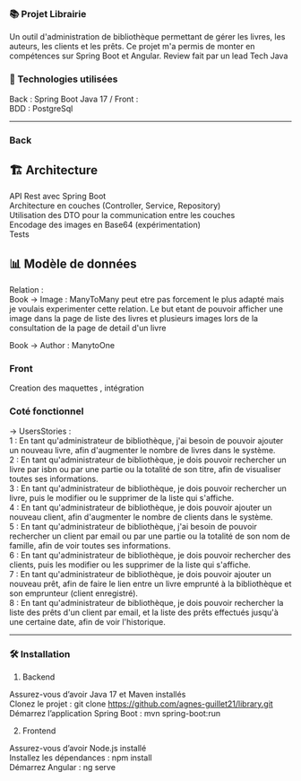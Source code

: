 ### 📚 Projet Librairie ###
Un outil d'administration de bibliothèque permettant de gérer les livres, les auteurs, les clients et les prêts. Ce projet m'a permis de monter en compétences sur Spring Boot et Angular.
Review fait par un lead Tech Java

### 🚀 Technologies utilisées
Back : Spring Boot Java 17 / 
Front :  
BDD : PostgreSql


-----------------------------------------------------

### Back

## 🏗️ Architecture
API Rest avec Spring Boot <br>
Architecture en couches (Controller, Service, Repository) <br>
Utilisation des DTO pour la communication entre les couches <br>
Encodage des images en Base64 (expérimentation) <br>
Tests


## 📊 Modèle de données

Relation :<br>
 Book -> Image :  ManyToMany 
  peut etre pas forcement le plus adapté mais je voulais experimenter cette relation.
 Le but etant de pouvoir afficher une image dans la page de liste des livres et plusieurs images lors de la consultation de la page de detail d'un livre

Book -> Author : ManytoOne 




### Front
Creation des maquettes , intégration 

### Coté fonctionnel 
-> UsersStories : <br>
1 : En tant qu'administrateur de bibliothèque, j'ai besoin de pouvoir ajouter un nouveau livre, afin d'augmenter le nombre de livres dans le système.<br>
2 : En tant qu'administrateur de bibliothèque, je dois pouvoir rechercher un livre par isbn ou par une partie ou la totalité de son titre, afin de visualiser toutes ses informations.<br>
3 : En tant qu'administrateur de bibliothèque, je dois pouvoir rechercher un livre, puis le modifier ou le supprimer de la liste qui s'affiche.<br>
4 : En tant qu'administrateur de bibliothèque, je dois pouvoir ajouter un nouveau client, afin d'augmenter le nombre de clients dans le système.<br>
5 : En tant qu'administrateur de bibliothèque, j'ai besoin de pouvoir rechercher un client par email ou par une partie ou la totalité de son nom de famille, afin de voir toutes ses informations.<br>
6 : En tant qu'administrateur de bibliothèque, je dois pouvoir rechercher des clients, puis les modifier ou les supprimer de la liste qui s'affiche.<br>
7 : En tant qu'administrateur de bibliothèque, je dois pouvoir ajouter un nouveau prêt, afin de faire le lien entre un livre emprunté à la bibliothèque et son emprunteur (client enregistré).<br>
8 : En tant qu'administrateur de bibliothèque, je dois pouvoir rechercher la liste des prêts d'un client par email, et la liste des prêts effectués jusqu'à une certaine date, afin de voir l'historique.<br>

-----------------------------------------------------

### 🛠 Installation
1. Backend <br>

Assurez-vous d’avoir Java 17 et Maven installés <br>
Clonez le projet : git clone https://github.com/agnes-guillet21/library.git <br>
Démarrez l’application Spring Boot : mvn spring-boot:run <br>

2. Frontend <br>

Assurez-vous d’avoir Node.js installé <br>
Installez les dépendances : npm install <br>
Démarrez Angular : ng serve <br>
